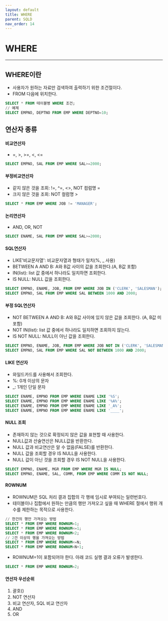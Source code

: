 ```yaml
---
layout: default
title: WHERE
parent: SQLD
nav_order: 14
---
```


# WHERE

---

## WHERE이란

- 사용자가 원하는 자료만 검색하여 출력하기 위한 조건절이다.
- FROM 다음에 위치한다.

```sql
SELECT * FROM 테이블병 WHERE 조건;
// 예제
SELECT EMPNO, DEPTNO FROM EMP WHERE DEPTNO=10;
```

## 연산자 종류

#### 비교연산자

- =, >, >=, <, <=

```sql
SELECT EMPNO, SAL FROM EMP WHERE SAL>=2000;
```

#### 부정비교연산자

- 같지 않은 것을 조회: !=, ^=, <>, NOT 컴럼명 =
- 크지 않은 것을 조회: NOT 컬럼명 >

```sql
SELECT * FROM EMP WHERE JOB != 'MANAGER';
```

#### 논리연산자

- AND, OR, NOT

```sql
SELECT ENAME, SAL FROM EMP WHERE SAL>=2000;
```

#### SQL연산자

- LIKE'비교문자열': 비교문자열과 형태가 일치(%, \_ 사용)
- BETWEEN A AND B: A와 B값 사이의 값을 조회한다.(A, B값 포함)
- IN(list): list 값 중에서 하나라도 일치하면 조회한다.
- IS NULL: NULL 값을 조회한다.

```sql
SELECT EMPNO, ENAME, JOB, FROM EMP WHERE JOB IN ('CLERK', 'SALESMAN');
SELECT EMPNO, SAL FROM EMP WHERE SAL BETWEEN 1000 AND 2000;
```

#### 부정 SQL연산자

- NOT BETWEEN A AND B: A와 B값 사이에 있지 않은 값을 조회한다. (A, B값 미포함)
- NOT IN(list): list 값 중에서 하나라도 일치하면 조회하지 않는다.
- IS NOT NULL: NULL이 아닌 값을 조회한다.

```sql
SELECT EMPNO, ENAME, JOB, FROM EMP WHERE JOB NOT IN ('CLERK', 'SALESMAN');
SELECT EMPNO, SAL FROM EMP WHERE SAL NOT BETWEEN 1000 AND 2000;
```

#### LIKE 연산자

- 와일드카드를 사용해서 조회한다.
- %: 0개 이상의 문자
- \_: 1개인 단일 문자

```sql
SELECT ENAME, EMPNO FROM EMP WHERE ENAME LIKE '%S';
SELECT ENAME, EMPNO FROM EMP WHERE ENAME LIKE '%A%';
SELECT ENAME, EMPNO FROM EMP WHERE ENAME LIKE '_A%';
SELECT ENAME, EMPNO FROM EMP WHERE ENAME LIKE '____';
```

#### NULL 조회

- 존재하지 않는 것으로 확정되지 않은 값을 표현할 때 사용한다.
- NULL값과 산술연산은 NULL값을 반환한다.
- NULL 값과 비교연산은 알 수 없음(FALSE)를 반환한다.
- NULL 값을 조회할 경우 IS NULL을 사용한다.
- NULL 값이 아닌 것을 조회할 경우 IS NOT NULL을 사용한다.

```sql
SELECT EMPNO, ENAME, MGR FROM EMP WHERE MGR IS NULL;
SELECT EMPNO, ENAME, SAL, COMM, FROM EMP WHERE COMM IS NOT NULL;
```

#### ROWNUM

- ROWNUM은 SQL 처리 결과 집합의 각 행에 임시로 부여되는 일련번호다.
- 테이블이나 집합에서 원하는 만큼의 행만 가져오고 싶을 때 WHERE 절에서 행위 개수를 제한하는 목적으로 사용한다.

```sql
// 한건의 행만 가져오는 방법
SELECT * FROM EMP WHERE ROWNUM=1;
SELECT * FROM EMP WHERE ROWNUM<=1;
SELECT * FROM EMP WHERE ROWNUM<2;
// 2건 이상의 행을 가져오는 방법
SELECT * FROM EMP WHERE ROWNUM<=N;
SELECT * FROM EMP WHERE ROWNUM<N+1;
```

- ROWNUM=1이 포함되어야 한다. 아래 코드 실행 결과 오류가 발생한다.

```sql
SELECT * FROM EMP WHERE ROWNUM=2;
```

#### 연산자 우선순위

1. 괄호()
2. NOT 연산자
3. 비교 연산자, SQL 비교 연산자
4. AND
5. OR
